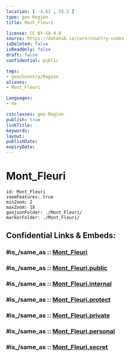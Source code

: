 ```yaml
---
location: [ -4.63 , 55.5 ] 
type: geo-Region
title: Mont_Fleuri

license: CC BY-SA 4.0
source: https://datahub.io/core/country-codes
isDeleted: false
isReadOnly: false
draft: false
confidential: public

tags:
- geo/Country/Region
aliases:
- Mont_Fleuri

Languages:
- de

cssclasses: geo-Region
publish: true
linkTitle: 
keywords: 
layout: 
publishDate: 
expiryDate: 
---
```


# Mont_Fleuri

```leaflet
id: Mont_Fleuri
zoomFeatures: true 
minZoom: 2 
maxZoom: 18
geojsonFolder: ./Mont_Fleuri/
markerFolder: ./Mont_Fleuri/
```


## Confidential Links & Embeds: 

### #is_/same_as :: [Mont_Fleuri](/_Standards/Earth/Continent/Africa/Africa~East/Seychelles/Regions~Seychelles/Mont_Fleuri.md) 

### #is_/same_as :: [Mont_Fleuri.public](/_public/Earth/Continent/Africa/Africa~East/Seychelles/Regions~Seychelles/Mont_Fleuri.public.md) 

### #is_/same_as :: [Mont_Fleuri.internal](/_internal/Earth/Continent/Africa/Africa~East/Seychelles/Regions~Seychelles/Mont_Fleuri.internal.md) 

### #is_/same_as :: [Mont_Fleuri.protect](/_protect/Earth/Continent/Africa/Africa~East/Seychelles/Regions~Seychelles/Mont_Fleuri.protect.md) 

### #is_/same_as :: [Mont_Fleuri.private](/_private/Earth/Continent/Africa/Africa~East/Seychelles/Regions~Seychelles/Mont_Fleuri.private.md) 

### #is_/same_as :: [Mont_Fleuri.personal](/_personal/Earth/Continent/Africa/Africa~East/Seychelles/Regions~Seychelles/Mont_Fleuri.personal.md) 

### #is_/same_as :: [Mont_Fleuri.secret](/_secret/Earth/Continent/Africa/Africa~East/Seychelles/Regions~Seychelles/Mont_Fleuri.secret.md)

